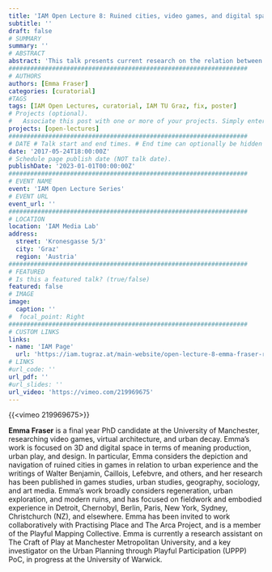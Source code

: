 ```yaml
---
title: 'IAM Open Lecture 8: Ruined cities, video games, and digital space: virtual-material feedback'
subtitle: ''
draft: false
# SUMMARY
summary: ''
# ABSTRACT 
abstract: 'This talk presents current research on the relation between digital environments in games, and embodied experience out in the world, through the figure of the modern architectural ruin – or, the ruins of the recent past. Ruined cities in games, and specifically the ruins of cities that players might reasonably recognise (London, Pittsburgh, Boston, Washington), provide an interesting focal point for debates around meaning and representation; digital space, and the nature of play in 3D and virtual spaces in games. In particular, design practice and play practice can be interrogated through in-person encounters – both the playful navigation of ruinous cityscapes in games, and the dream-like exploration of actual cities using data and experiences that are derived from gameplay. This talk describes a theoretical and methodological approach to both the study of virtual environments and contexts of digital design and communication, through the critical capacities afforded by ruins and ruination, which reveal a relationship between digital architectures, and lived and situated encounters in urban space.'
##################################################################
# AUTHORS 
authors: [Emma Fraser]
categories: [curatorial]
#TAGS
tags: [IAM Open Lectures, curatorial, IAM TU Graz, fix, poster]
# Projects (optional).
#   Associate this post with one or more of your projects. Simply enter your project's folder or file name without extension. Otherwise, set `projects = []`.
projects: [open-lectures]
##################################################################
# DATE # Talk start and end times. # End time can optionally be hidden by prefixing the line with `#`.
date: '2017-05-24T18:00:00Z'
# Schedule page publish date (NOT talk date).
publishDate: '2023-01-01T00:00:00Z'
##################################################################
# EVENT NAME 
event: 'IAM Open Lecture Series'
# EVENT URL 
event_url: ''
##################################################################
# LOCATION 
location: 'IAM Media Lab'
address:
  street: 'Kronesgasse 5/3'
  city: 'Graz'
  region: 'Austria'
##################################################################
# FEATURED
# Is this a featured talk? (true/false)
featured: false
# IMAGE 
image:
  caption: ''
#  focal_point: Right
##################################################################
# CUSTOM LINKS 
links:
- name: 'IAM Page'
  url: 'https://iam.tugraz.at/main-website/open-lecture-8-emma-fraser-ruined-cities-video-games-and-digital-space-virtual-material-feedback/'
# LINKS 
#url_code: ''
url_pdf: ''
#url_slides: ''
url_video: 'https://vimeo.com/219969675'
---
```


{{<vimeo 219969675>}}

**Emma Fraser** is a final year PhD candidate at the University of Manchester, researching video games, virtual architecture, and urban decay. Emma’s work is focused on 3D and digital space in terms of meaning production, urban play, and design. In particular, Emma considers the depiction and navigation of ruined cities in games in relation to urban experience and the writings of Walter Benjamin, Caillois, Lefebvre, and others, and her research has been published in games studies, urban studies, geography, sociology, and art media. Emma’s work broadly considers regeneration, urban exploration, and modern ruins, and has focused on fieldwork and embodied experience in Detroit, Chernobyl, Berlin, Paris, New York, Sydney, Christchurch (NZ), and elsewhere. Emma has been invited to work collaboratively with Practising Place and The Arca Project, and is a member of the Playful Mapping Collective. Emma is currently a research assistant on The Craft of Play at Manchester Metropolitan University, and a key investigator on the Urban Planning through Playful Participation (UPPP) PoC, in progress at the University of Warwick.

<!--
IAM Open Lecture #8  
Emma Fraser „Ruined cities, video games, and digital space: virtual-material feedback“  
18:00 Wednesday 24 May 2017  
IAM Media Lab, Kronesgasse 5/3

Event poster https://iam.tugraz.at/wp-content/uploads/2017/05/Fraser_OL8.pdf
Original post: https://iam.tugraz.at/2017/05/open-lecture-8-emma-fraser-ruined-cities-video-games-and-digital-space-virtual-material-feedback/
-->